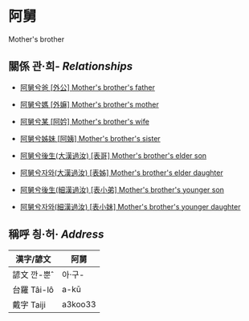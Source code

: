 # 阿舅
Mother's brother

## 關係 관·희- _Relationships_

- [阿舅兮爸 \[外公\] Mother's brother's father](member13.md)

- [阿舅兮媽 \[外嫲\] Mother's brother's mother](member14.md)

- [阿舅兮某 \[阿妗\] Mother's brother's wife](member51.md)

- [阿舅兮姊妹 \[阿姨\] Mother's brother's sister](member15.md)

- [阿舅兮後生(大漢過汝) \[表哥\] Mother's brother's elder son](member47.md)

- [阿舅兮자와(大漢過汝) \[表姊\] Mother's brother's elder daughter](member48.md)

- [阿舅兮後生(細漢過汝) \[表小弟\] Mother's brother's younger son](member49.md)

- [阿舅兮자와(細漢過汝) \[表小妹\] Mother's brother's younger daughter](member50.md)



## 稱呼 칑·허· _Address_

漢字/諺文 | 阿舅
--- | ---
諺文 깐-뿐ˆ | 아·구-
台羅 Tâi-lô | a-kū
戴字 Taiji | a3koo33


